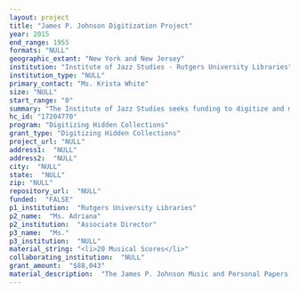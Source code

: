 ```yaml
--- 
layout: project 
title: "James P. Johnson Digitization Project"
year: 2015
end_range: 1955
formats: "NULL"
geographic_extant: "New York and New Jersey"
institution: "Institute of Jazz Studies - Rutgers University Libraries"
institution_type: "NULL"
primary_contact: "Ms. Krista White"
size: "NULL"
start_range: "0"
summary: "The Institute of Jazz Studies seeks funding to digitize and make publicly available the James P. Johnson Music and Personal Papers,a collection only available to users through on-site visits. The collection consists of music manuscripts, correspondence, photographs, business records, and ephemera documenting Johnson's career as a composer and performer in the early 20th century New York jazz scene. If completed, this project will open Johnson's personal and professional papers to a broader audience. James P. Johnson (1894-1955) occupies a unique place in American musical history whose accomplishments transcend any single genre. Known as the \"Father of Stride Piano,\"  he pioneered the development of jazz piano style, serving as a model for Duke Ellington, Fats Waller, and all who followed. Johnson wrote in a variety of idioms, from popular songs to extended works (Yamekraw, Harlem Symphony), and was one of the first African Americans to penetrate Broadway in the 1920s."
hc_id: "17204770"
program: "Digitizing Hidden Collections"
grant_type: "Digitizing Hidden Collections"
project_url: "NULL"
address1:  "NULL"
address2:  "NULL"
city:  "NULL"
state:  "NULL"
zip: "NULL"
repository_url:  "NULL"
funded:  "FALSE"
p1_institution:  "Rutgers University Libraries"
p2_name:  "Ms. Adriana"
p2_institution:  "Associate Director"
p3_name:  "Ms."
p3_institution:  "NULL"
material_string: "<li>20 Musical Scores</li>"
collaborating_institution:  "NULL"
grant_amount:  "$88,043"
material_description:  "The James P. Johnson Music and Personal Papers, ca. 1910-1955 contains music manuscripts, published music, correspondence, photographs, concert programs, date books, notebooks,radio scripts, and business records documenting Johnson's career as a jazz pianist and composer in early 20th century New York. In 2004 the IJS was selected as the official repository for the James P. Johnson Collection by his estate. Items of interest include correspondence and music for the unpublished opera De Organizer (1940), a collaborative work that Johnson co-wrote with Langston Hughes, manuscript scores for Carolina Shout (1921), Concerto Jazzamine (1934), and Harlem Symphony (1932), and extensive business records documenting transactions between Johnson and his publishers, royalties earned, and copyright registrations and transfers of his work as a composer and pianist during the early days of jazz in the 1920s."
---
```

